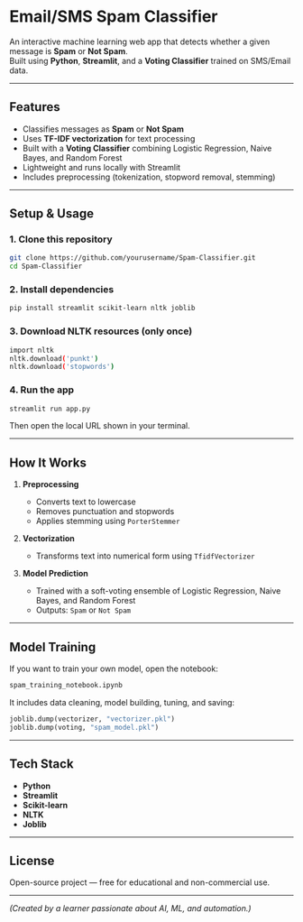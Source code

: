# Email/SMS Spam Classifier 

An interactive machine learning web app that detects whether a given message is **Spam** or **Not Spam**.  
Built using **Python**, **Streamlit**, and a **Voting Classifier** trained on SMS/Email data.

---

## Features
- Classifies messages as **Spam** or **Not Spam**
- Uses **TF-IDF vectorization** for text processing  
- Built with a **Voting Classifier** combining Logistic Regression, Naive Bayes, and Random Forest  
- Lightweight and runs locally with Streamlit  
- Includes preprocessing (tokenization, stopword removal, stemming)

---

## Setup & Usage

### 1. Clone this repository
```bash
git clone https://github.com/yourusername/Spam-Classifier.git
cd Spam-Classifier
```

### 2. Install dependencies
```bash
pip install streamlit scikit-learn nltk joblib
```

### 3. Download NLTK resources (only once)
```bash
import nltk
nltk.download('punkt')
nltk.download('stopwords')
```

### 4. Run the app
```bash
streamlit run app.py
```

Then open the local URL shown in your terminal.

---

## How It Works
1. **Preprocessing**  
   - Converts text to lowercase  
   - Removes punctuation and stopwords  
   - Applies stemming using `PorterStemmer`

2. **Vectorization**  
   - Transforms text into numerical form using `TfidfVectorizer`

3. **Model Prediction**  
   - Trained with a soft-voting ensemble of Logistic Regression, Naive Bayes, and Random Forest  
   - Outputs: `Spam` or `Not Spam`

---

## Model Training
If you want to train your own model, open the notebook:  
```bash
spam_training_notebook.ipynb
```
It includes data cleaning, model building, tuning, and saving:
```python
joblib.dump(vectorizer, "vectorizer.pkl")
joblib.dump(voting, "spam_model.pkl")
```

---

## Tech Stack
- **Python**
- **Streamlit**
- **Scikit-learn**
- **NLTK**
- **Joblib**

---

## License
Open-source project — free for educational and non-commercial use.

---

*(Created by a learner passionate about AI, ML, and automation.)*
